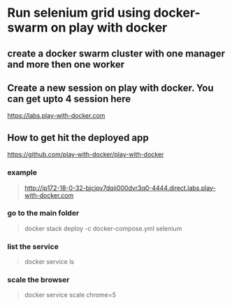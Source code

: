 # Run selenium grid using docker-swarm on play with docker

## create a docker swarm cluster with one manager and more then one worker

## Create a new session on play with docker. You can get upto 4 session here
https://labs.play-with-docker.com


## How to get hit the deployed app
https://github.com/play-with-docker/play-with-docker

### example
> http://ip172-18-0-32-bjcjpv7dqii000dvr3q0-4444.direct.labs.play-with-docker.com


### go to the main folder
> docker stack deploy -c docker-compose.yml selenium

### list the service
> docker service ls

### scale the browser
> docker service scale chrome=5

